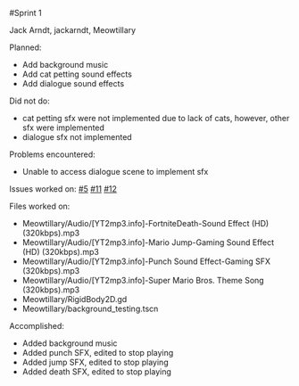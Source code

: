 #Sprint 1

Jack Arndt, jackarndt, Meowtillary

Planned:
- Add background music
- Add cat petting sound effects
- Add dialogue sound effects

Did not do:
- cat petting sfx were not implemented due to lack of cats, however, other sfx were implemented
- dialogue sfx not implemented

Problems encountered:
- Unable to access dialogue scene to implement sfx

Issues worked on: 
[#5](https://github.com/Jazny/Meowtillary/issues/5)
[#11](https://github.com/Jazny/Meowtillary/issues/11)
[#12](https://github.com/Jazny/Meowtillary/issues/12)

Files worked on:
- Meowtillary/Audio/[YT2mp3.info]-FortniteDeath-Sound Effect (HD) (320kbps).mp3
- Meowtillary/Audio/[YT2mp3.info]-Mario Jump-Gaming Sound Effect (HD) (320kbps).mp3
- Meowtillary/Audio/[YT2mp3.info]-Punch Sound Effect-Gaming SFX (320kbps).mp3
- Meowtillary/Audio/[YT2mp3.info]-Super Mario Bros. Theme Song (320kbps).mp3
- Meowtillary/RigidBody2D.gd
- Meowtillary/background_testing.tscn

Accomplished:
- Added background music
- Added punch SFX, edited to stop playing
- Added jump SFX, edited to stop playing
- Added death SFX, edited to stop playing